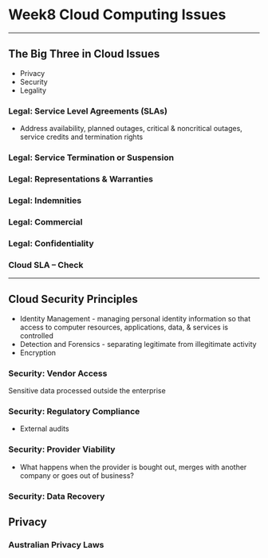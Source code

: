 # Week8 Cloud Computing Issues

---

## The Big Three in Cloud Issues

- Privacy
- Security
- Legality

### Legal: Service Level Agreements (SLAs)

- Address availability, planned outages, critical &
  noncritical outages, service credits and termination rights

### Legal: Service Termination or Suspension

### Legal: Representations & Warranties

### Legal: Indemnities

### Legal: Commercial

### Legal: Confidentiality

### Cloud SLA – Check

---

## Cloud Security Principles

- Identity Management - managing personal identity
  information so that access to computer resources,
  applications, data, & services is controlled
- Detection and Forensics - separating legitimate from illegitimate activity
- Encryption

### Security: Vendor Access

Sensitive data processed outside the enterprise

### Security: Regulatory Compliance

- External audits

### Security: Provider Viability

- What happens when the provider is bought out, merges with another company or goes out of business?

### Security: Data Recovery

## Privacy

### Australian Privacy Laws

